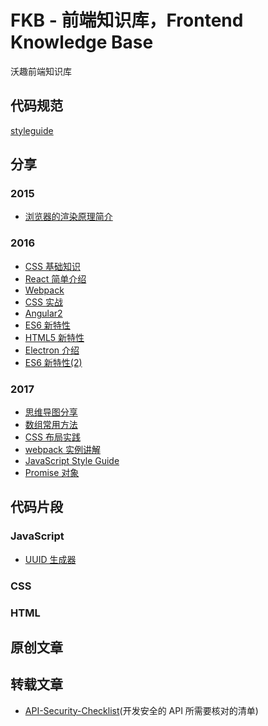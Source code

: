 # FKB - 前端知识库，Frontend Knowledge Base

沃趣前端知识库

## 代码规范

[styleguide](http://192.168.1.121/front-end/styleguide/tree/master)

## 分享

### 2015

* [浏览器的渲染原理简介](master/sharing-meeting/2015/how-browsers-work)

### 2016

* [CSS 基础知识](master/sharing-meeting/2016/css-bisic-knowledge)
* [React 简单介绍](master/sharing-meeting/2016/react)
* [Webpack](master/sharing-meeting/2016/webpack)
* [CSS 实战](master/sharing-meeting/2016/css-practice)
* [Angular2](master/sharing-meeting/2016/angular2)
* [ES6 新特性](master/sharing-meeting/2016/es6-feature)
* [HTML5 新特性](master/sharing-meeting/2016/html5-feature)
* [Electron 介绍](master/sharing-meeting/2016/electron)
* [ES6 新特性(2)](master/sharing-meeting/2016/es6-feature2)

### 2017

* [思维导图分享](master/sharing-meeting/2017/mind-mapping)
* [数组常用方法](master/sharing-meeting/2017/javascript-array)
* [CSS 布局实践](master/sharing-meeting/2017/css-layout-practice)
* [webpack 实例讲解](master/sharing-meeting/2017/webpack-demos)
* [JavaScript Style Guide](master/sharing-meeting/2017/javascript-style-guide)
* [Promise 对象](master/sharing-meeting/2017/promise)

## 代码片段

### JavaScript

* [UUID 生成器](master/code-snippet/javascript/uuid)

### CSS

### HTML

## 原创文章

## 转载文章

* [API-Security-Checklist](../blob/master/article-cite/api-security-checklist.md)(开发安全的 API 所需要核对的清单)


